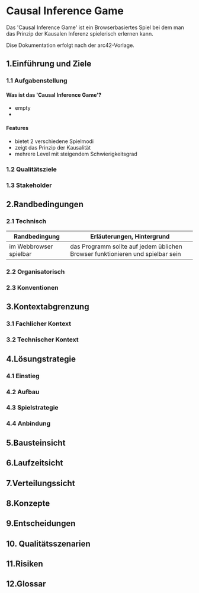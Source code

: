 # **Causal Inference Game** #

Das 'Causal Inference Game' ist ein Browserbasiertes Spiel bei dem man das Prinzip der Kausalen Inferenz spielerisch erlernen kann.

Dise Dokumentation erfolgt nach der arc42-Vorlage.


## **1.Einführung und Ziele** ##

### 1.1 Aufgabenstellung ###

#### Was ist das 'Causal Inference Game'? ####
  * empty
  * 
#### Features ####
  * bietet 2 verschiedene Spielmodi
  * zeigt das Prinzip der Kausalität 
  * mehrere Level mit steigendem Schwierigkeitsgrad 

### 1.2 Qualitätsziele ###

### 1.3 Stakeholder ###


## **2.Randbedingungen** ##

### 2.1 Technisch ###

Randbedingung | Erläuterungen, Hintergrund
------------- | --------------------------
im Webbrowser spielbar | das Programm sollte auf jedem üblichen Browser funktionieren und spielbar sein

### 2.2 Organisatorisch ###

### 2.3 Konventionen ###


## **3.Kontextabgrenzung** ##

### 3.1 Fachlicher Kontext ###

### 3.2 Technischer Kontext ###


## **4.Lösungstrategie** ##

### 4.1 Einstieg ###

### 4.2 Aufbau ###

### 4.3 Spielstrategie ###

### 4.4 Anbindung ###


## **5.Bausteinsicht** ##


## **6.Laufzeitsicht** ##


## **7.Verteilungssicht** ##


## **8.Konzepte** ##


## **9.Entscheidungen** ##


## **10. Qualitätsszenarien** ##


## **11.Risiken** ##


## **12.Glossar** ##
